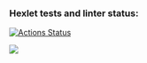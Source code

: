 ### Hexlet tests and linter status:
[![Actions Status](https://github.com/Cristikijian/frontend-project-11/workflows/hexlet-check/badge.svg)](https://github.com/Cristikijian/frontend-project-11/actions)

<a href="https://codeclimate.com/github/Cristikijian/frontend-project-11/maintainability"><img src="https://api.codeclimate.com/v1/badges/02bcac57ad5f3e9bf2e5/maintainability" /></a>
